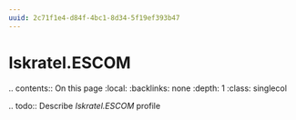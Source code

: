 ```yaml
---
uuid: 2c71f1e4-d84f-4bc1-8d34-5f19ef393b47
---
```



# Iskratel.ESCOM

.. contents:: On this page
    :local:
    :backlinks: none
    :depth: 1
    :class: singlecol

.. todo::
    Describe *Iskratel.ESCOM* profile

